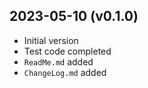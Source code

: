 2023-05-10 (v0.1.0)
-------------------
- Initial version
- Test code completed
- `ReadMe.md` added
- `ChangeLog.md` added